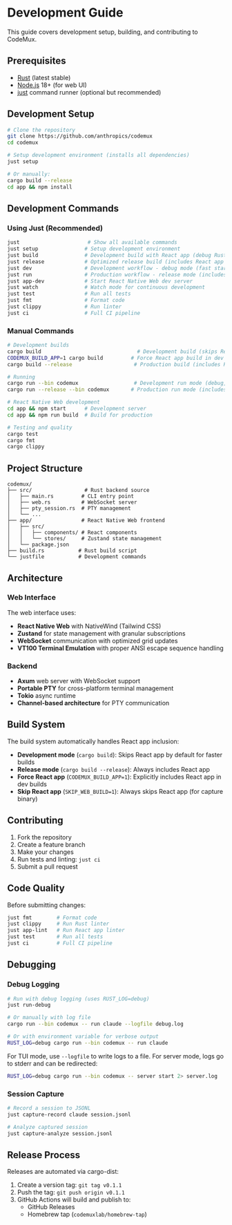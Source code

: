 # Development Guide

This guide covers development setup, building, and contributing to CodeMux.

## Prerequisites

- [Rust](https://rustup.rs/) (latest stable)
- [Node.js](https://nodejs.org/) 18+ (for web UI)
- [just](https://github.com/casey/just) command runner (optional but recommended)

## Development Setup

```bash
# Clone the repository
git clone https://github.com/anthropics/codemux
cd codemux

# Setup development environment (installs all dependencies)
just setup

# Or manually:
cargo build --release
cd app && npm install
```

## Development Commands

### Using Just (Recommended)

```bash
just                      # Show all available commands
just setup               # Setup development environment
just build               # Development build with React app (debug Rust + latest Expo)
just release             # Optimized release build (includes React app automatically)
just dev                 # Development workflow - debug mode (fast startup)
just run                 # Production workflow - release mode (includes React app automatically)
just app-dev             # Start React Native Web dev server
just watch               # Watch mode for continuous development
just test                # Run all tests
just fmt                 # Format code
just clippy              # Run linter
just ci                  # Full CI pipeline
```

### Manual Commands

```bash
# Development builds
cargo build                               # Development build (skips React app by default)
CODEMUX_BUILD_APP=1 cargo build         # Force React app build in dev mode
cargo build --release                    # Production build (includes React app automatically)

# Running
cargo run --bin codemux                  # Development run mode (debug, no React app by default)
cargo run --release --bin codemux       # Production run mode (includes React app automatically)

# React Native Web development
cd app && npm start      # Development server
cd app && npm run build  # Build for production

# Testing and quality
cargo test
cargo fmt
cargo clippy
```

## Project Structure

```
codemux/
├── src/                 # Rust backend source
│   ├── main.rs         # CLI entry point
│   ├── web.rs          # WebSocket server
│   ├── pty_session.rs  # PTY management
│   └── ...
├── app/                # React Native Web frontend
│   ├── src/
│   │   ├── components/ # React components
│   │   └── stores/     # Zustand state management
│   └── package.json
├── build.rs           # Rust build script
└── justfile           # Development commands
```

## Architecture

### Web Interface

The web interface uses:
- **React Native Web** with NativeWind (Tailwind CSS)
- **Zustand** for state management with granular subscriptions  
- **WebSocket** communication with optimized grid updates
- **VT100 Terminal Emulation** with proper ANSI escape sequence handling

### Backend

- **Axum** web server with WebSocket support
- **Portable PTY** for cross-platform terminal management
- **Tokio** async runtime
- **Channel-based architecture** for PTY communication

## Build System

The build system automatically handles React app inclusion:

- **Development mode** (`cargo build`): Skips React app by default for faster builds
- **Release mode** (`cargo build --release`): Always includes React app
- **Force React app** (`CODEMUX_BUILD_APP=1`): Explicitly includes React app in dev builds
- **Skip React app** (`SKIP_WEB_BUILD=1`): Always skips React app (for capture binary)

## Contributing

1. Fork the repository
2. Create a feature branch
3. Make your changes
4. Run tests and linting: `just ci`
5. Submit a pull request

## Code Quality

Before submitting changes:

```bash
just fmt        # Format code
just clippy     # Run Rust linter  
just app-lint   # Run React app linter
just test       # Run all tests
just ci         # Full CI pipeline
```

## Debugging

### Debug Logging

```bash
# Run with debug logging (uses RUST_LOG=debug)
just run-debug

# Or manually with log file
cargo run --bin codemux -- run claude --logfile debug.log

# Or with environment variable for verbose output
RUST_LOG=debug cargo run --bin codemux -- run claude
```

For TUI mode, use `--logfile` to write logs to a file. For server mode, logs go to stderr and can be redirected:
```bash
RUST_LOG=debug cargo run --bin codemux -- server start 2> server.log
```

### Session Capture

```bash
# Record a session to JSONL
just capture-record claude session.jsonl

# Analyze captured session
just capture-analyze session.jsonl
```

## Release Process

Releases are automated via cargo-dist:

1. Create a version tag: `git tag v0.1.1`
2. Push the tag: `git push origin v0.1.1`
3. GitHub Actions will build and publish to:
   - GitHub Releases
   - Homebrew tap (`codemuxlab/homebrew-tap`)